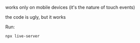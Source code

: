 works only on mobile devices (it's the nature of touch events)

the code is ugly, but it works

Run: 

``` sh
npx live-server
```